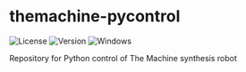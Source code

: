 # themachine-pycontrol
![License](https://img.shields.io/github/license/aspuru-guzik-group/themachine-pycontrol)
![Version](https://img.shields.io/pypi/v/themachine_pycontrol)
![Windows](https://svgshare.com/i/ZhY.svg)

Repository for Python control of The Machine synthesis robot
